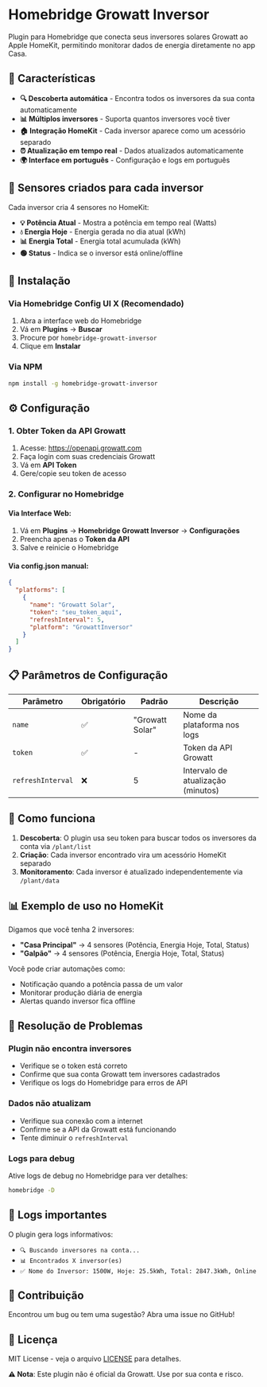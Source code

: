 # Homebridge Growatt Inversor

Plugin para Homebridge que conecta seus inversores solares Growatt ao Apple HomeKit, permitindo monitorar dados de energia diretamente no app Casa.

## 🌟 Características

- **🔍 Descoberta automática** - Encontra todos os inversores da sua conta automaticamente
- **📊 Múltiplos inversores** - Suporta quantos inversores você tiver
- **🏠 Integração HomeKit** - Cada inversor aparece como um acessório separado
- **⏰ Atualização em tempo real** - Dados atualizados automaticamente
- **🌍 Interface em português** - Configuração e logs em português

## 📱 Sensores criados para cada inversor

Cada inversor cria 4 sensores no HomeKit:

- **💡 Potência Atual** - Mostra a potência em tempo real (Watts)
- **💧 Energia Hoje** - Energia gerada no dia atual (kWh)
- **📊 Energia Total** - Energia total acumulada (kWh)
- **🟢 Status** - Indica se o inversor está online/offline

## 🚀 Instalação

### Via Homebridge Config UI X (Recomendado)

1. Abra a interface web do Homebridge
2. Vá em **Plugins** → **Buscar**
3. Procure por `homebridge-growatt-inversor`
4. Clique em **Instalar**

### Via NPM

```bash
npm install -g homebridge-growatt-inversor
```

## ⚙️ Configuração

### 1. Obter Token da API Growatt

1. Acesse: https://openapi.growatt.com
2. Faça login com suas credenciais Growatt
3. Vá em **API Token**
4. Gere/copie seu token de acesso

### 2. Configurar no Homebridge

#### Via Interface Web:
1. Vá em **Plugins** → **Homebridge Growatt Inversor** → **Configurações**
2. Preencha apenas o **Token da API**
3. Salve e reinicie o Homebridge

#### Via config.json manual:
```json
{
  "platforms": [
    {
      "name": "Growatt Solar",
      "token": "seu_token_aqui",
      "refreshInterval": 5,
      "platform": "GrowattInversor"
    }
  ]
}
```

## 📋 Parâmetros de Configuração

| Parâmetro | Obrigatório | Padrão | Descrição |
|-----------|-------------|---------|-----------|
| `name` | ✅ | "Growatt Solar" | Nome da plataforma nos logs |
| `token` | ✅ | - | Token da API Growatt |
| `refreshInterval` | ❌ | 5 | Intervalo de atualização (minutos) |

## 🔧 Como funciona

1. **Descoberta**: O plugin usa seu token para buscar todos os inversores da conta via `/plant/list`
2. **Criação**: Cada inversor encontrado vira um acessório HomeKit separado
3. **Monitoramento**: Cada inversor é atualizado independentemente via `/plant/data`

## 📊 Exemplo de uso no HomeKit

Digamos que você tenha 2 inversores:
- **"Casa Principal"** → 4 sensores (Potência, Energia Hoje, Total, Status)  
- **"Galpão"** → 4 sensores (Potência, Energia Hoje, Total, Status)

Você pode criar automações como:
- Notificação quando a potência passa de um valor
- Monitorar produção diária de energia
- Alertas quando inversor fica offline

## 🐛 Resolução de Problemas

### Plugin não encontra inversores
- Verifique se o token está correto
- Confirme que sua conta Growatt tem inversores cadastrados
- Verifique os logs do Homebridge para erros de API

### Dados não atualizam
- Verifique sua conexão com a internet
- Confirme se a API da Growatt está funcionando
- Tente diminuir o `refreshInterval`

### Logs para debug
Ative logs de debug no Homebridge para ver detalhes:
```bash
homebridge -D
```

## 📝 Logs importantes

O plugin gera logs informativos:
- `🔍 Buscando inversores na conta...`
- `📊 Encontrados X inversor(es)`
- `✅ Nome do Inversor: 1500W, Hoje: 25.5kWh, Total: 2847.3kWh, Online`

## 🤝 Contribuição

Encontrou um bug ou tem uma sugestão? Abra uma issue no GitHub!

## 📄 Licença

MIT License - veja o arquivo [LICENSE](LICENSE) para detalhes.


**⚠️ Nota**: Este plugin não é oficial da Growatt. Use por sua conta e risco.